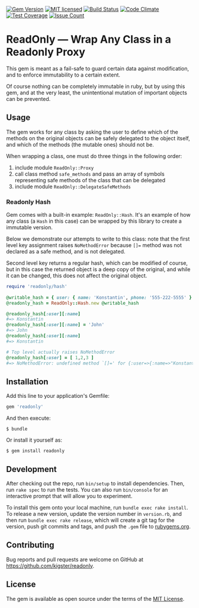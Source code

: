 
[![Gem Version](https://badge.fury.io/rb/readonly.svg)](https://badge.fury.io/rb/readonly)
[![MIT licensed](https://img.shields.io/badge/license-MIT-blue.svg)](https://github.com/kigster/readonly/master/LICENSE.txt)
[![Build Status](https://travis-ci.org/kigster/readonly.svg?branch=master)](https://travis-ci.org/kigster/readonly)
[![Code Climate](https://codeclimate.com/repos/5837922bb21108233b008116/badges/8c5e9d5ac17973e96592/gpa.svg)](https://codeclimate.com/repos/5837922bb21108233b008116/feed)
[![Test Coverage](https://codeclimate.com/repos/5837922bb21108233b008116/badges/8c5e9d5ac17973e96592/coverage.svg)](https://codeclimate.com/repos/5837922bb21108233b008116/coverage)
[![Issue Count](https://codeclimate.com/repos/5837922bb21108233b008116/badges/8c5e9d5ac17973e96592/issue_count.svg)](https://codeclimate.com/repos/5837922bb21108233b008116/feed)

# ReadOnly — Wrap Any Class in a Readonly Proxy

This gem is meant as a fail-safe to guard certain data against
modification, and to enforce immutability to a certain extent.  

Of course nothing can be completely immutable in ruby, but by using this
gem, and at the very least, the unintentional mutation of important 
objects can be prevented.

## Usage

The gem works for any class by asking the user to define which of the methods
on the original objects can be safely delegated to the object itself,
and which of the methods (the mutable ones) should not be.

When wrapping a class, one must do three things in the following order:

1. include module `ReadOnly::Proxy`
2. call class method `safe_methods` and pass an array of symbols
   representing safe methods of the class that can be delegated
3. include module `ReadOnly::DelegateSafeMethods`

### Readonly Hash

Gem comes with a built-in example: `ReadOnly::Hash`. It's an example of
how any class (a `Hash` in this case) can be wrapped by this library to
create a immutable version.

Below we demonstrate our attempts to write to this class: note that the
first level key assignment raises `NoMethodError` because `[]=` method
was not declared as a safe method, and is not delegated.

Second level key returns a regular hash, which can be modified of
course, but in this case the returned object is a deep copy of the
original, and while it can be changed, this does not affect the original 
object.

```ruby
require 'readonly/hash'
  
@writable_hash = { user: { name: 'Konstantin', phone: '555-222-5555' } }
@readonly_hash = ReadOnly::Hash.new @writable_hash

@readonly_hash[:user][:name] 
#=> Konstantin
@readonly_hash[:user][:name] = 'John'
#=> John 
@readonly_hash[:user][:name] 
#=> Konstantin

# Top level actually raises NoMethodError
@readonly_hash[:user] = [ 1,2,3 ]
#=> NoMethodError: undefined method `[]=' for {:user=>{:name=>"Konstantin", :phone=>"555-222-5555"}}:ReadOnly::Hash
```

## Installation

Add this line to your application's Gemfile:

```ruby
gem 'readonly'
```

And then execute:

    $ bundle

Or install it yourself as:

    $ gem install readonly

## Development

After checking out the repo, run `bin/setup` to install dependencies. Then, run `rake spec` to run the tests. You can also run `bin/console` for an interactive prompt that will allow you to experiment.

To install this gem onto your local machine, run `bundle exec rake install`. To release a new version, update the version number in `version.rb`, and then run `bundle exec rake release`, which will create a git tag for the version, push git commits and tags, and push the `.gem` file to [rubygems.org](https://rubygems.org).

## Contributing

Bug reports and pull requests are welcome on GitHub at https://github.com/kigster/readonly.


## License

The gem is available as open source under the terms of the [MIT License](http://opensource.org/licenses/MIT).

